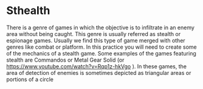 # Sthealth
There is a genre of games in which the objective is to infiltrate in an enemy area
without being caught. This genre is usually referred as stealth or espionage
games. Usually we find this type of game merged with other genres like combat
or platform. In this practice you will need to create some of the mechanics of a
stealth game.
Some examples of the games featuring stealth are Commandos or Metal Gear
Solid (or https://www.youtube.com/watch?v=Rqp1z-hkVgo ). In these games,
the area of detection of enemies is sometimes depicted as triangular areas or
portions of a circle
